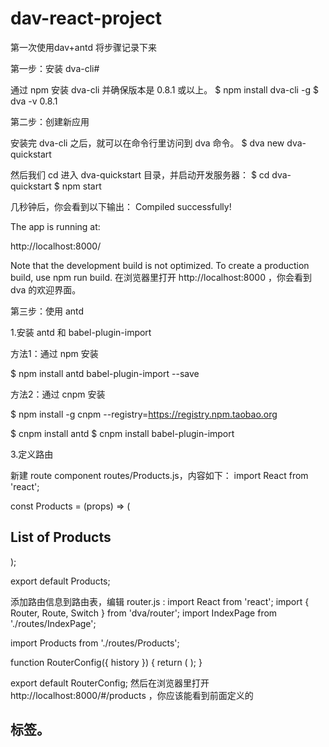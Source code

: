 # dav-react-project
第一次使用dav+antd 将步骤记录下来

第一步：安装 dva-cli#

通过 npm 安装 dva-cli 并确保版本是 0.8.1 或以上。
$ npm install dva-cli -g
$ dva -v
0.8.1

第二步：创建新应用

安装完 dva-cli 之后，就可以在命令行里访问到 dva 命令。
$ dva new dva-quickstart

然后我们 cd 进入 dva-quickstart 目录，并启动开发服务器：
$ cd dva-quickstart
$ npm start

几秒钟后，你会看到以下输出：
Compiled successfully!

The app is running at:

http://localhost:8000/

Note that the development build is not optimized.
To create a production build, use npm run build.
在浏览器里打开 http://localhost:8000 ，你会看到 dva 的欢迎界面。

第三步：使用 antd

1.安装 antd 和 babel-plugin-import

方法1：通过 npm 安装

$ npm install antd babel-plugin-import --save

方法2：通过 cnpm 安装

$ npm install -g cnpm --registry=https://registry.npm.taobao.org

$ cnpm install antd 
$ cnpm install babel-plugin-import 


3.定义路由

新建 route component routes/Products.js，内容如下：
import React from 'react';

const Products = (props) => (
<h2>List of Products</h2>
);

export default Products;

添加路由信息到路由表，编辑 router.js :
import React from 'react';
import { Router, Route, Switch } from 'dva/router';
import IndexPage from './routes/IndexPage';


import Products from './routes/Products';

function RouterConfig({ history }) {
  return (
    <Router history={history}>
      <Switch>
        <Route path="/products" exact component={Products} />
      </Switch>
    </Router>
  );
}

export default RouterConfig;
然后在浏览器里打开 http://localhost:8000/#/products ，你应该能看到前面定义的 <h2> 标签。
